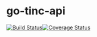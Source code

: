 go-tinc-api
======
[![Build Status](https://travis-ci.org/brimstone/go-tinc-api.svg)](https://travis-ci.org/brimstone/go-tinc-api)[![Coverage Status](https://coveralls.io/repos/brimstone/go-tinc-api/badge.svg?branch=master&service=github)](https://coveralls.io/github/brimstone/go-tinc-api?branch=master)

